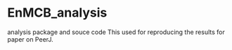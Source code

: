 # EnMCB_analysis
analysis package and souce code
This used for reproducing the results for paper on PeerJ.
